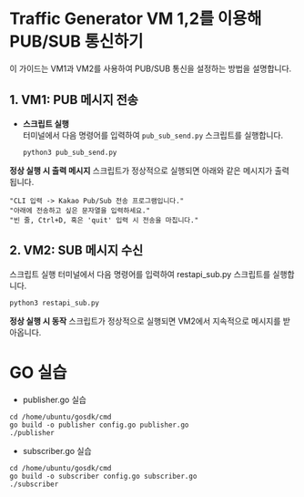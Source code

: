 # Traffic Generator VM 1,2를 이용해 PUB/SUB 통신하기

이 가이드는 VM1과 VM2를 사용하여 PUB/SUB 통신을 설정하는 방법을 설명합니다.

## 1. VM1: PUB 메시지 전송

- **스크립트 실행**  
  터미널에서 다음 명령어를 입력하여 `pub_sub_send.py` 스크립트를 실행합니다.

  ```
  python3 pub_sub_send.py
  ```
**정상 실행 시 출력 메시지**
스크립트가 정상적으로 실행되면 아래와 같은 메시지가 출력됩니다.
```
"CLI 입력 -> Kakao Pub/Sub 전송 프로그램입니다."
"아래에 전송하고 싶은 문자열을 입력하세요."
"빈 줄, Ctrl+D, 혹은 'quit' 입력 시 전송을 마칩니다."
```

## 2. VM2: SUB 메시지 수신
스크립트 실행
터미널에서 다음 명령어를 입력하여 restapi_sub.py 스크립트를 실행합니다.

```
python3 restapi_sub.py
```
**정상 실행 시 동작**
스크립트가 정상적으로 실행되면 VM2에서 지속적으로 메시지를 받아옵니다.


# GO 실습
- publisher.go 실습
```
cd /home/ubuntu/gosdk/cmd
go build -o publisher config.go publisher.go
./publisher
```

- subscriber.go 실습
```
cd /home/ubuntu/gosdk/cmd
go build -o subscriber config.go subscriber.go
./subscriber
```
